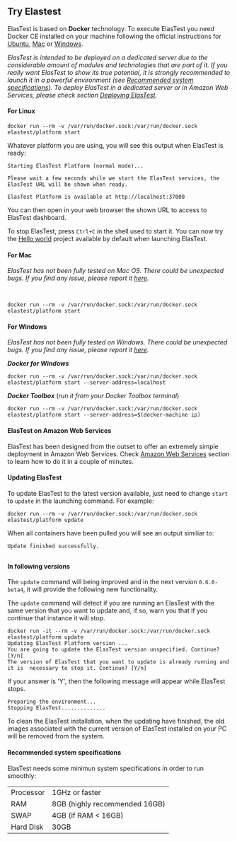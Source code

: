 <div class="range range-xs-left">
<div class="cell-xs-10 cell-lg-6 text-md-left inset-md-right-80 cell-lg-push-1 offset-top-50 offset-lg-top-0">
<h2 id="content" class="h1">Try Elastest</h2>
<div class="offset-top-30 offset-md-top-50">
</div>
</div>
</div>

<p>ElasTest is based on <strong>Docker</strong> technology. To execute ElasTest you need Docker CE installed on your machine following the official instructions for <a href="https://docs.docker.com/engine/installation/linux/docker-ce/ubuntu/" target="_blank">Ubuntu</a>, <a href="https://docs.docker.com/docker-for-mac/install/" target="_blank">Mac</a> or <a href="https://docs.docker.com/docker-for-windows/install/" target="_blank">Windows</a>.
</p>

<div class="range range-xs-center warning-range">
  <div class="cell-xs-4 cell-lg-1 cell-lg-push-1" style="text-align: center;"><span class="icon mdi mdi-information-outline warning-span"></span></div>
  <div class="cell-xs-8 cell-lg-11 cell-lg-push-11 warning-text"><p><i>ElasTest is intended to be deployed on a dedicated server due to the considerable amount of modules and technologies that are part of it. If you really want ElasTest to show its true potential, it is strongly recommended to launch it in a powerful environment (see <a href="#system-specs">Recommended system specifications</a>). To deploy ElasTest in a dedicated server or in Amazon Web Services, please check section <a href="/docs/deploying/aws">Deploying ElasTest</a>.</i></p></div>
</div>

<h4 class="holder-subtitle link-top">For Linux</h4>

```text
docker run --rm -v /var/run/docker.sock:/var/run/docker.sock elastest/platform start
```
Whatever platform you are using, you will see this output when ElasTest is ready:

```text
Starting ElasTest Platform (normal mode)...

Please wait a few seconds while we start the ElasTest services, the ElasTest URL will be shown when ready.

ElasTest Platform is available at http://localhost:37000
```

You can then open in your web browser the shown URL to access to ElasTest dashboard.

To stop ElasTest, press `Ctrl+C` in the shell used to start it. You can now try the [Hello world](your-first-test) project available by default when launching ElasTest.

<h4 class="holder-subtitle link-top">For Mac</h4>

<div class="range range-xs-center warning-range">
  <div class="cell-xs-4 cell-lg-1 cell-lg-push-1" style="text-align: center;"><span class="icon mdi mdi-information-outline warning-span"></span></div>
  <div class="cell-xs-8 cell-lg-11 cell-lg-push-11 warning-text"><p><i>ElasTest has not been fully tested on Mac OS. There could be unexpected bugs. If you find any issue, please report it <a href="/docs/support/">here</a>.</i></p></div>
</div>
<br>

```text
docker run --rm -v /var/run/docker.sock:/var/run/docker.sock elastest/platform start
```
<h4 class="holder-subtitle link-top">For Windows</h4>

<div class="range range-xs-center warning-range">
  <div class="cell-xs-4 cell-lg-1 cell-lg-push-1" style="text-align: center;"><span class="icon mdi mdi-information-outline warning-span"></span></div>
  <div class="cell-xs-8 cell-lg-11 cell-lg-push-11 warning-text"><p><i>ElasTest has not been fully tested on Windows. There could be unexpected bugs. If you find any issue, please report it <a href="/docs/support/">here</a>.</i></p></div>
</div>

***Docker for Windows***

```text
docker run --rm -v /var/run/docker.sock:/var/run/docker.sock elastest/platform start --server-address=localhost
```

***Docker Toolbox*** (_run it from your Docker Toolbox terminal_)

```text
docker run --rm -v /var/run/docker.sock:/var/run/docker.sock elastest/platform start --server-address=$(docker-machine ip)
```

<h4 class="holder-subtitle link-top">ElasTest on Amazon Web Services</h4>

ElasTest has been designed from the outset to offer an extremely simple deployment in Amazon Web Services. Check [Amazon Web Services](deploying/aws/) section to learn how to do it in a couple of minutes.

<h4 class="holder-subtitle link-top">Updating ElasTest</h4>

To update ElasTest to the latest version available, just need to change `start` to `update` in the launching command. For example:

```text
docker run --rm -v /var/run/docker.sock:/var/run/docker.sock elastest/platform update
```

When all containers have been pulled you will see an output similiar to:

```text
Update finished successfully.
```
<div style="margin-top: 30px">
<h4 id="next-update" class="link-top">In following versions</h4>
</div>

The `update` command will being improved and in the next vervion `0.6.0-beta4`, it will provide the following new functionality.

The `update` command will detect if you are running an ElasTest with the same version that you want to update and, if so, warn you that if you continue that instance it will stop.

```text
docker run -it --rm -v /var/run/docker.sock:/var/run/docker.sock elastest/platform update
Updating ElasTest Platform version ...
You are going to update the ElasTest version unspecified. Continue? [Y/n]
The version of ElasTest that you want to update is already running and it is  necessary to stop it. Continue? [Y/n]
```

If your answer is 'Y', then the following message will appear while ElasTest stops.

```text
Preparing the environment...
Stopping ElasTest..............
```

To clean the ElasTest installation, when the updating have finished, the old images associated with the current version of ElasTest installed on your PC will be removed from the system.

<h4 class="holder-subtitle link-top" id="system-specs">Recommended system specifications</h4>

ElasTest needs some minimun system specifications in order to run smoothly:

<table>
  <tr>
    <td>Processor</td>
    <td>1GHz or faster</td>
  </tr>
  <tr>
    <td>RAM</td>
    <td>8GB (highly recommended 16GB)</td>
  </tr>
  <tr>
    <td>SWAP</td>
    <td>4GB (if RAM < 16GB)</td>
  </tr>
  <tr>
    <td>Hard Disk</td>
    <td>30GB</td>
  </tr>
</table>

<br>

<!---
 Script for open external links in a new tab
-->
<script type="text/javascript" charset="utf-8">
      // Creating custom :external selector
      $.expr[':'].external = function(obj){
          return !obj.href.match(/^mailto\:/)
                  && (obj.hostname != location.hostname);
      };
      $(function(){
        $('a:external').addClass('external');
        $(".external").attr('target','_blank');
      })
</script>

